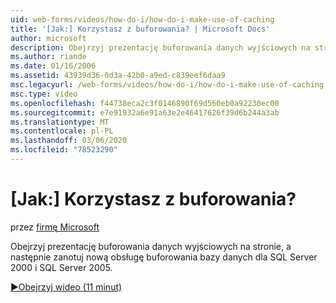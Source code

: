 ```yaml
---
uid: web-forms/videos/how-do-i/how-do-i-make-use-of-caching
title: '[Jak:] Korzystasz z buforowania? | Microsoft Docs'
author: microsoft
description: Obejrzyj prezentację buforowania danych wyjściowych na stronie, a następnie zanotuj nową obsługę buforowania bazy danych dla SQL Server 2000 i SQL Server 2005.
ms.author: riande
ms.date: 01/16/2006
ms.assetid: 43939d36-0d3a-42b0-a9ed-c839eef6daa9
msc.legacyurl: /web-forms/videos/how-do-i/how-do-i-make-use-of-caching
msc.type: video
ms.openlocfilehash: f44738eca2c3f0146890f69d560eb0a92230ec00
ms.sourcegitcommit: e7e91932a6e91a63e2e46417626f39d6b244a3ab
ms.translationtype: MT
ms.contentlocale: pl-PL
ms.lasthandoff: 03/06/2020
ms.locfileid: "78523290"
---
```

# <a name="how-do-i-make-use-of-caching"></a>[Jak:] Korzystasz z buforowania?

przez [firmę Microsoft](https://github.com/microsoft)

Obejrzyj prezentację buforowania danych wyjściowych na stronie, a następnie zanotuj nową obsługę buforowania bazy danych dla SQL Server 2000 i SQL Server 2005.

[&#9654;Obejrzyj wideo (11 minut)](https://channel9.msdn.com/Blogs/ASP-NET-Site-Videos/how-do-i-make-use-of-caching)
